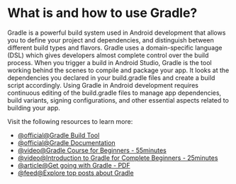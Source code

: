 # What is and how to use Gradle?

Gradle is a powerful build system used in Android development that allows you to define your project and dependencies, and distinguish between different build types and flavors. Gradle uses a domain-specific language (DSL) which gives developers almost complete control over the build process. When you trigger a build in Android Studio, Gradle is the tool working behind the scenes to compile and package your app. It looks at the dependencies you declared in your build.gradle files and create a build script accordingly. Using Gradle in Android development requires continuous editing of the build.gradle files to manage app dependencies, build variants, signing configurations, and other essential aspects related to building your app.

Visit the following resources to learn more:

- [@official@Gradle Build Tool](https://gradle.org/)
- [@official@Gradle Documentation](https://docs.gradle.org/current/userguide/getting_started_eng.html)
- [@video@Gradle Course for Beginners - 55minutes](https://www.youtube.com/watch?v=R6Z-Sxb837I)
- [@video@Introduction to Gradle for Complete Beginners - 25minutes](https://youtu.be/-dtcEMLNmn0?si=NuIP-3wNpUrxfTxA)
- [@article@Get going with Gradle - PDF](https://assets.gradlehero.com/get-going-with-gradle/get-going-with-gradle-book.pdf)
- [@feed@Explore top posts about Gradle](https://app.daily.dev/tags/gradle?ref=roadmapsh)
